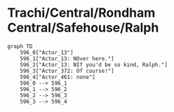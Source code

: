 # Trachi/Central/Rondham Central/Safehouse/Ralph


```mermaid
graph TD
    596_0["Actor_13"]
    596_1["Actor_13: NOver here."]
    596_2["Actor_13: NIf you'd be so kind, Ralph."]
    596_3["Actor_372: Of course!"]
    596_4["Actor_461: none"]
    596_0 --> 596_1
    596_1 --> 596_2
    596_2 --> 596_3
    596_3 --> 596_4
```